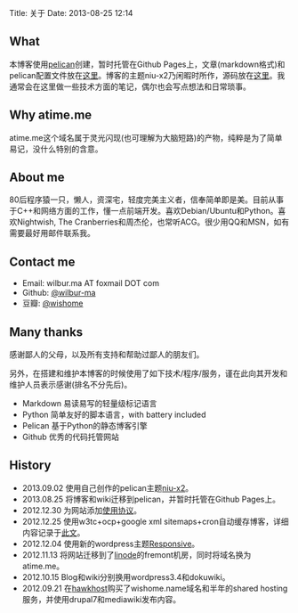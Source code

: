 Title: 关于
Date: 2013-08-25 12:14

[1]: http://docs.getpelican.com/ "pelican documentation"
[2]: https://github.com/wilbur-ma/pelican-blog-content "my pelican blog repository"
[3]: https://github.com/wilbur-ma/niu-x2 "my pelican theme"
[5]: https://github.com/wilbur-ma "my github homepage"
[6]: http://www.douban.com/people/wishome/ "my douban homepage"
[10]: http://www.hawkhost.com/ "http://www.hawkhost.com/"
[11]: http://www.linode.com/ "http://www.linode.com/"
[12]: http://wordpress.org/extend/themes/responsive "http://wordpress.org/extend/themes/responsive"
[13]: /tech/create-a-pseudo-static-blog-with-wordpress.html "create a pseudo static blog with wordpress"
[14]: /agreement.html "使用协议"

## What

本博客使用[pelican][1]创建，暂时托管在Github Pages上，文章(markdown格式)和pelican配置文件放在[这里][2]。博客的主题niu-x2乃闲暇时所作，源码放在[这里][3]。我通常会在这里做一些技术方面的笔记，偶尔也会写点想法和日常琐事。

## Why atime.me

atime.me这个域名属于灵光闪现(也可理解为大脑短路)的产物，纯粹是为了简单易记，没什么特别的含意。

## About me

80后程序猿一只，懒人，资深宅，轻度完美主义者，信奉简单即是美。目前从事于C++和网络方面的工作，懂一点前端开发。喜欢Debian/Ubuntu和Python。喜欢Nightwish, The Cranberries和周杰伦，也常听ACG。很少用QQ和MSN，如有需要最好用邮件联系我。

## Contact me

*   Email: wilbur.ma AT foxmail DOT com 
*   Github: [@wilbur-ma][5]
*   豆瓣: [@wishome][6]

## Many thanks

感谢鄙人的父母，以及所有支持和帮助过鄙人的朋友们。

另外，在搭建和维护本博客的时候使用了如下技术/程序/服务，谨在此向其开发和维护人员表示感谢(排名不分先后)。

*  Markdown 易读易写的轻量级标记语言
*  Python 简单友好的脚本语言，with battery included
*  Pelican 基于Python的静态博客引擎
*  Github 优秀的代码托管网站

## History
*  2013.09.02 使用自己创作的pelican主题[niu-x2][3]。
*  2013.08.25 将博客和wiki迁移到pelican，并暂时托管在Github Pages上。
*  2012.12.30 为网站添加[使用协议][14]。
*  2012.12.25 使用w3tc+ocp+google xml sitemaps+cron自动缓存博客，详细内容记录于[此文][13]。 
*  2012.12.04 使用新的wordpress主题[Responsive][12]。
*  2012.11.13 将网站迁移到了[linode][11]的fremont机房，同时将域名换为atime.me。
*  2012.10.15 Blog和wiki分别换用wordpress3.4和dokuwiki。
*  2012.09.21 在[hawkhost][10]购买了wishome.name域名和半年的shared hosting服务，并使用drupal7和mediawiki发布内容。
